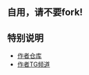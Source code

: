 ## 自用，请不要fork!
## 特别说明
- [作者仓库](https://github.com/lxk0301/jd_scripts)
- [作者TG频道](https://t.me/JD_fruit_pet)
